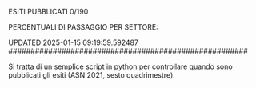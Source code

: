 ESITI PUBBLICATI 0/190 

PERCENTUALI DI PASSAGGIO PER SETTORE:

UPDATED 2025-01-15 09:19:59.592487
###################################################### 

Si tratta di un semplice script in python per controllare quando sono pubblicati gli esiti (ASN 2021, sesto quadrimestre).

